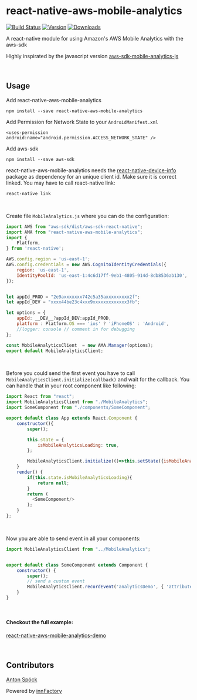 # react-native-aws-mobile-analytics

[![Build Status](https://travis-ci.org/innFactory/react-native-aws-mobile-analytics.svg?branch=master)](https://www.npmjs.com/package/react-native-api-ai)
[![Version](https://img.shields.io/npm/v/react-native-aws-mobile-analytics.svg)](https://www.npmjs.com/package/react-native-api-ai)
[![Downloads](https://img.shields.io/npm/dt/react-native-aws-mobile-analytics.svg)](https://www.npmjs.com/package/react-native-api-ai)

A react-native module for using Amazon's AWS Mobile Analytics with the aws-sdk

Highly inspirated by the javascript version [aws-sdk-mobile-analytics-js](https://github.com/aws/aws-sdk-mobile-analytics-js)

<br/>

## Usage
Add react-native-aws-mobile-analytics
```
npm install --save react-native-aws-mobile-analytics
```

Add Permission for Network State to your `AndroidManifest.xml`
```
<uses-permission android:name="android.permission.ACCESS_NETWORK_STATE" />
```


Add aws-sdk
```
npm install --save aws-sdk
```

react-native-aws-mobile-analytics needs the [react-native-device-info](https://github.com/rebeccahughes/react-native-device-info) package as dependency for an unique client id. Make sure it is correct linked. You may have to call react-native link:
```
react-native link
```

<br/>

Create file `MobileAnalytics.js` where you can do the configuration:
```javascript
import AWS from "aws-sdk/dist/aws-sdk-react-native";
import AMA from "react-native-aws-mobile-analytics";
import {
    Platform,
} from 'react-native';

AWS.config.region = 'us-east-1';
AWS.config.credentials = new AWS.CognitoIdentityCredentials({
    region: 'us-east-1',
    IdentityPoolId: 'us-east-1:4c6d17ff-9eb1-4805-914d-8db8536ab130',
});


let appId_PROD = "2e9axxxxxxx742c5a35axxxxxxxxx2f";
let appId_DEV = "xxxx44be23c4xxx9xxxxxxxxxxxxx3fb";

let options = {
    appId: __DEV__?appId_DEV:appId_PROD,
    platform : Platform.OS === 'ios' ? 'iPhoneOS' : 'Android',
    //logger: console // comment in for debugging
};

const MobileAnalyticsClient  = new AMA.Manager(options);
export default MobileAnalyticsClient;
```

<br/>

Before you could send the first event you have to call `MobileAnalyticsClient.initialize(callback)` and wait for the callback. You can handle that in your root component like following:
```javascript
import React from "react";
import MobileAnalyticsClient from "./MobileAnalytics";
import SomeComponent from "./components/SomeComponent";

export default class App extends React.Component {
    constructor(){
        super();

        this.state = {
            isMobileAnalyticsLoading: true,
        };

        MobileAnalyticsClient.initialize(()=>this.setState({isMobileAnalyticsLoading: false}));
    }
    render() {
        if(this.state.isMobileAnalyticsLoading){
            return null;
        }
        return (
          <SomeComponent/>
        );
    }
};
```

<br/>

Now you are able to send event in all your components:
```javascript
import MobileAnalyticsClient from "../MobileAnalytics";


export default class SomeComponent extends Component {
    constructor() {
        super();
        // send a custom event
        MobileAnalyticsClient.recordEvent('analyticsDemo', { 'attribute_1': 'main', 'attribute_2': 'page' }, { 'metric_1': 1 });
    }
}
```

<br/>

#### Checkout the full example:
[react-native-aws-mobile-analytics-demo](https://github.com/innFactory/react-native-aws-mobile-analytics-demo)

<br/>

## Contributors

[Anton Spöck](https://github.com/spoeck)

Powered by [innFactory](https://innfactory.de/)
